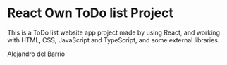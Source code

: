 # React Own ToDo list Project

This is a ToDo list website app project made by using React, and working with HTML, CSS, JavaScript and TypeScript, and some external libraries.

Alejandro del Barrio
